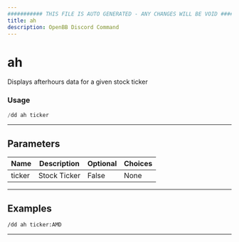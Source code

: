 ```yaml
---
########### THIS FILE IS AUTO GENERATED - ANY CHANGES WILL BE VOID ###########
title: ah
description: OpenBB Discord Command
---
```


# ah

Displays afterhours data for a given stock ticker

### Usage

```python wordwrap
/dd ah ticker
```

---

## Parameters

| Name | Description | Optional | Choices |
| ---- | ----------- | -------- | ------- |
| ticker | Stock Ticker | False | None |


---

## Examples

```
/dd ah ticker:AMD
```
---

